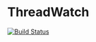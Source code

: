 # ThreadWatch
[![Build Status](https://travis-ci.org/Gunbard/ThreadWatch.svg?branch=master)](https://travis-ci.org/Gunbard/ThreadWatch)